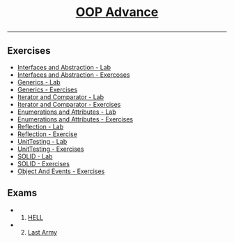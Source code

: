 # <a href="https://softuni.bg/trainings/1637/c-sharp-oop-advanced-july-2017" rel="OOP Advance"><p align="center"> OOP Advance <p>
</a>

---

## Exercises
- <a href="https://github.com/stefkavasileva/SoftUni-Software-Engineering/tree/master/C%23Fundamentals/OOP-Advanced/Exercises/InterfacesAndAbstraction-Lab" > Interfaces and Abstraction - Lab </a> 
- <a href="https://github.com/stefkavasileva/SoftUni-Software-Engineering/tree/master/C%23Fundamentals/OOP-Advanced/Exercises/IteratorComparator-Exercises" > Interfaces and Abstraction - Exercoses </a> 
- <a href="https://github.com/stefkavasileva/SoftUni-Software-Engineering/tree/master/C%23Fundamentals/OOP-Advanced/Exercises/Generics-Lab" > Generics - Lab </a> 
- <a href="https://github.com/stefkavasileva/SoftUni-Software-Engineering/tree/master/C%23Fundamentals/OOP-Advanced/Exercises/Generics-Exercise" > Generics - Exercises </a> 
- <a href="https://github.com/stefkavasileva/SoftUni-Software-Engineering/tree/master/C%23Fundamentals/OOP-Advanced/Exercises/IteratorsComparators-Lab" > Iterator and Comparator - Lab  </a> 
- <a href="https://github.com/stefkavasileva/SoftUni-Software-Engineering/tree/master/C%23Fundamentals/OOP-Advanced/Exercises/IteratorComparator-Exercises" > Iterator and Comparator - Exercises  </a> 
- <a href="https://github.com/stefkavasileva/SoftUni-Software-Engineering/tree/master/C%23Fundamentals/OOP-Advanced/Exercises/EnumerationsAttributes-Lab" > Enumerations and Attributes - Lab </a> 
- <a href="https://github.com/stefkavasileva/SoftUni-Software-Engineering/tree/master/C%23Fundamentals/OOP-Advanced/Exercises/EnumsAttributes-Exercise" > Enumerations and Attributes - Exercises </a> 
- <a href="https://github.com/stefkavasileva/SoftUni-Software-Engineering/tree/master/C%23Fundamentals/OOP-Advanced/Exercises/Reflection-Lab" > Reflection - Lab </a> 
- <a href="https://github.com/stefkavasileva/SoftUni-Software-Engineering/tree/master/C%23Fundamentals/OOP-Advanced/Exercises/Reflection-Exercise" > Reflection - Exercise </a>
- <a href="https://github.com/stefkavasileva/SoftUni-Software-Engineering/tree/master/C%23Fundamentals/OOP-Advanced/Exercises/UnitTesting-Lab" > UnitTesting - Lab </a>
- <a href="https://github.com/stefkavasileva/SoftUni-Software-Engineering/tree/master/C%23Fundamentals/OOP-Advanced/Exercises/UnitTesting-Exercises" > UnitTesting - Exercises </a>
- <a href="https://github.com/stefkavasileva/SoftUni-Software-Engineering/tree/master/C%23Fundamentals/OOP-Advanced/Exercises/SOLID-Lab" > SOLID - Lab </a>
- <a href="https://github.com/stefkavasileva/SoftUni-Software-Engineering/tree/master/C%23Fundamentals/OOP-Advanced/Exercises/SOLID-Exercise" > SOLID - Exercises </a>
- <a href="https://github.com/stefkavasileva/SoftUni-Software-Engineering/tree/master/C%23Fundamentals/OOP-Advanced/Exercises/ObjectAndEvents-Exercises" > Object And Events - Exercises </a>

## Exams

- 1. <a href="https://github.com/stefkavasileva/SoftUni-Software-Engineering/tree/master/C%23Fundamentals/OOP-Advanced/Exams/Hell-Skeleton" > HELL </a>
- 2. <a href="https://github.com/stefkavasileva/SoftUni-Software-Engineering/tree/master/C%23Fundamentals/OOP-Advanced/Exams/LastArmy-20.08.17" > Last Army </a>
